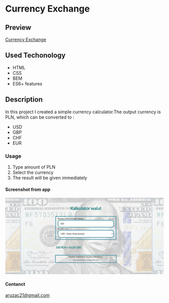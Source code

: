 # Currency Exchange 

## Preview
[Currency Exchange](https://piotrpolinski.github.io/currency-exchange/)

## Used Techonology 
- HTML
- CSS
- BEM
- ES6+ features

## Description
In this project I created a simple currency calculator.The output currency is PLN, which can be converted to :
- USD 
- GBP 
- CHF
- EUR

### Usage

1. Type amount of PLN
2. Select the currency
3. The result will be given immediately

#### Screenshot from app
![currencyExchange](images/curenncy.bmp)

#### Contanct

aruzac21@gmail.com

